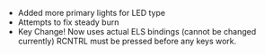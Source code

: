 - Added more primary lights for LED type
- Attempts to fix steady burn
- Key Change! Now uses actual ELS bindings (cannot be changed currently) RCNTRL must be pressed before any keys work.